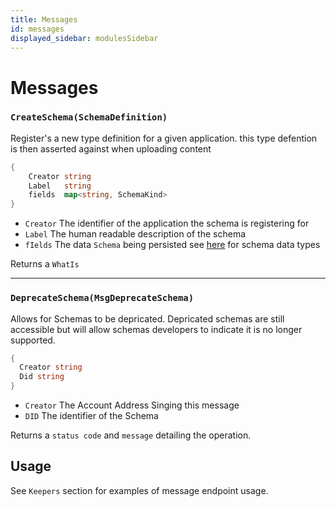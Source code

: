 ```yaml
---
title: Messages
id: messages
displayed_sidebar: modulesSidebar
---
```


# Messages


### `CreateSchema(SchemaDefinition)` 
Register's a new type definition for a given application. this type defention is then asserted against when uploading content

```go
{
    Creator string
    Label   string
    fields  map<string, SchemaKind>
}
```

- `Creator` The identifier of the application the schema is registering for
- `Label` The human readable description of the schema
- `fIelds` The data `Schema` being persisted see [here]() for schema data types

Returns a `WhatIs`

---

### `DeprecateSchema(MsgDeprecateSchema)`
Allows for Schemas to be depricated. Depricated schemas are still accessible but will allow schemas developers to indicate it is no longer supported.

```go
{
  Creator string 
  Did string 
}
```

- `Creator` The Account Address Singing this message
- `DID`     The identifier of the Schema

Returns a `status code` and `message` detailing the operation.

## Usage
See `Keepers` section for examples of message endpoint usage.